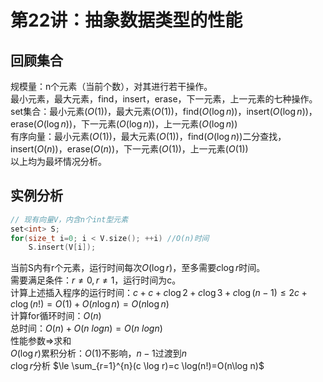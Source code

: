 # 第22讲：抽象数据类型的性能
## 回顾集合
规模量：n个元素（当前个数），对其进行若干操作。  
最小元素，最大元素，find，insert，erase，下一元素，上一元素的七种操作。  
set集合：最小元素($O(1)$)，最大元素($O(1)$)，find($O(\log n)$)，insert($O(\log n)$)，erase($O(\log n)$)，下一元素($O(\log n)$)，上一元素($O(\log n)$)  
有序向量：最小元素($O(1)$)，最大元素($O(1)$)，find($O(\log n)$)二分查找，insert($O(n)$)，erase($O(n)$)，下一元素($O(1)$)，上一元素($O(1)$)  
以上均为最坏情况分析。  
## 实例分析
```c++
// 现有向量V，内含n个int型元素
set<int> S;
for(size_t i=0; i < V.size(); ++i) //O(n)时间
    S.insert(V[i]);
```
当前S内有r个元素，运行时间每次$O(\log r)$，至多需要$c \log r$时间。  
需要满足条件：$r\neq0, r\neq1$，运行时间为c。  
计算上述插入程序的运行时间：$c+c+c\log2+c\log3+c\log(n-1) \le 2c + c\log(n!) = O(1) + O(n\log n) = O(n \log n)$  
计算for循环时间：$O(n)$  
总时间：$O(n)+O(n \ log n) = O(n \ log n)$  
性能参数$\Rightarrow$求和  
$O(\log r)$累积分析：$O(1)$不影响，$n-1$过渡到$n$   
$c\log r$分析 $\le \sum_{r=1}^{n}(c \log r)=c \log(n!)=O(n\log n)$